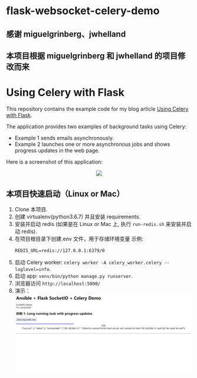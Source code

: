 # flask-websocket-celery-demo

## 感谢 miguelgrinberg、jwhelland

## 本项目根据 miguelgrinberg 和 jwhelland 的项目修改而来

# Using Celery with Flask

This repository contains the example code for my blog article [Using Celery with Flask](http://blog.miguelgrinberg.com/post/using-celery-with-flask).

The application provides two examples of background tasks using Celery:

- Example 1 sends emails asynchronously.
- Example 2 launches one or more asynchronous jobs and shows progress updates in the web page.

Here is a screenshot of this application:

<center><img src="http://blog.miguelgrinberg.com/static/images/flask-celery.png"></center>

## 本项目快速启动（Linux or Mac）

1. Clone 本项目.
2. 创建 virtualenv(python3.6.7) 并且安装 requirements.
3. 安装并启动 redis (如果是在 Linux or Mac 上, 执行 `run-redis.sh` 来安装并启动 redis).
4. 在项目根目录下创建.env 文件，用于存储环境变量
   示例:
   ```
   REDIS_URL=redis://127.0.0.1:6379/0
   ```
5. 启动 Celery worker: `celery worker -A celery_worker.celery --loglevel=info`.
6. 启动 app: `venv/bin/python manage.py runserver`.
7. 浏览器访问 `http://localhost:5000/`
8. 演示：
   <center><img src="https://github.com/cncert/ansible-flask-websocket-celery-demo/blob/master/templates/1556374302219.gif"></center>
